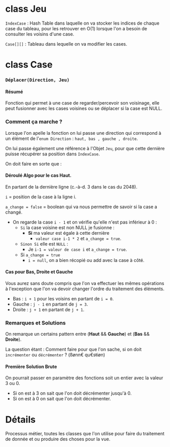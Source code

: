 # class Jeu 

`IndexCase` : Hash Table dans laquelle on va stocker les indices de chaque case du tableau, pour les retrouver en O(1) lorsque l'on a besoin de consulter les voisins d'une case.

`Case[][]` : Tableau dans lequelle on va modifier les cases.

# class Case

### `Déplacer(Direction, Jeu)`

#### Résumé

Fonction qui permet à une case de regarder/percevoir son voisinage, elle peut fusionner avec les cases voisines ou se déplacer si la case est NULL.

### Comment ça marche ?

Lorsque l'on apelle la fonction on lui passe une direction qui correspond à un élément de l'`enum Direction` : `haut, bas , gauche , droite`.

On lui passe également une référence à l'Objet `Jeu`, pour que cette dernière puisse récupérer sa position dans `IndexCase`.

On doit faire en sorte que : 
#### Déroulé Algo pour le cas Haut.
En partant de la dernière ligne (c.-à-d. 3 dans le cas du 2048).

`i` = position de la case à la ligne i.

`a_change = false` = boolean qui va nous permettre de savoir si la case a changé.

- On regarde la case `i - 1` et on vérifie qu'elle n'est pas inférieur à 0 :
  - `Si` la case voisine est non NULL je fusionne : 
    - **Si** ma valeur est égale à cette dernière
      - `valeur case i-1 * 2` et `a_change = true`.
  - `Sinon Si` elle est `NULL` : 
    - Je `i-1 = valeur de case i` et `a_change = true`.
  - Si `a_change = true` 
    - `i = null`, on a bien récopié ou add avec la case à côté.

#### Cas pour Bas, Droite et Gauche

Vous aurez sans doute compris que l'on va effectuer les mêmes opérations à l'exception que l'on va devoir changer l'ordre du traitement des éléments.

- Bas : `i + 1` pour les voisins en partant de `i = 0`.
- Gauche : `j - 1` en partant de `j = 3`.
- Droite : `j + 1` en partant de `j + 1`.

### Remarques et Solutions

On remarque un certains pattern entre (**Haut** && **Gauche**) et (**Bas** && **Droite**).

La question étant : Comment faire pour que l'on sache, si on doit `incrémenter` ou `décrémenter` ?
(ßønn€ qu€sŧiøn)

#### Première Solution Brute

On pourrait passer en paramètre des fonctions soit un entier avec la valeur 3 ou 0.

- Si on est à 3 on sait que l'on doit décrémenter jusqu'à 0.
- Si on est à 0 on sait que l'on doit décrémenter.

# Détails 

Processus métier, toutes les classes que l'on utilise pour faire du traitement de donnée et ou produire des choses pour la vue.